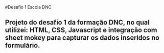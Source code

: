 #Desafio 1 Escola DNC

## Projeto do desafio 1 da formação DNC, no qual utilizei: HTML, CSS, Javascript e integração com sheet mokey para capturar os dados inseridos no formulário.
